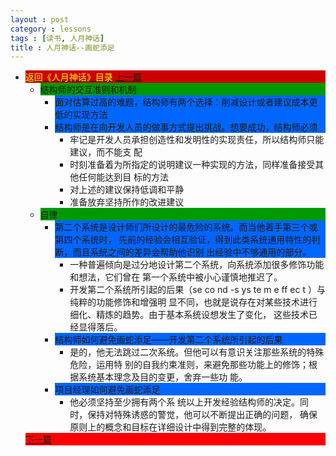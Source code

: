 ```yaml
---
layout : post
category : lessons
tags : [读书, 人月神话]
title : 人月神话--画蛇添足
---
```


<div><ul>
	<li><div style="background-color:#cc0000;">
<a href="/lessons/2013/01/30/man-month-read00/" title="返回《人月神话》目录"><font color="#FFFF00" >返回《人月神话》目录</font></a>
<a href="/lessons/2013/03/11/man-month-read04/" title="上一篇">上一篇</a></div>
		<ul>
	<li><div style="background-color:#009900;">结构师的交互准则和机制</div>
		<ul>
	<li><div style="background-color:#0066ff;">面对估算过高的难题，结构师有两个选择：削减设计或者建议成本更低的实现方法</div></li>
	<li><div style="background-color:#0066ff;">结构师是在向开发人员的做事方式提出挑战。想要成功，结构师必须</div>
		<ul>
	<li><div>牢记是开发人员承担创造性和发明性的实现责任，所以结构师只能建议，而不能支 配</div></li>
	<li><div>时刻准备着为所指定的说明建议一种实现的方法，同样准备接受其他任何能达到目 标的方法</div></li>
	<li><div>对上述的建议保持低调和平静</div></li>
	<li><div>准备放弃坚持所作的改进建议</div></li></ul></li></ul></li>
	<li><div style="background-color:#009900;">自律</div>
		<ul>
	<li><div style="background-color:#0066ff;">第二个系统是设计师们所设计的最危险的系统。而当他着手第三个或第四个系统时， 先前的经验会相互验证，得到此类系统通用特性的判断，而且系统之间的差异会帮助他识别 出经验中不够通用的部分。</div>
		<ul>
	<li><div>一种普遍倾向是过分地设计第二个系统，向系统添加很多修饰功能和想法，它们曾在 第一个系统中被小心谨慎地推迟了。</div></li>
	<li><div>开发第二个系统所引起的后果（se co nd -s ys te m e ff ec t ）与纯粹的功能修饰和增强明 显不同，也就是说存在对某些技术进行细化、精炼的趋势。由于基本系统设想发生了变化， 这些技术已经显得落后。</div></li></ul></li>
	<li><div style="background-color:#0066ff;">结构师如何避免画蛇添足——开发第二个系统所引起的后果</div>
		<ul>
	<li><div>是的，他无法跳过二次系统。但他可以有意识关注那些系统的特殊危险，运用特 别的自我约束准则，来避免那些功能上的修饰；根据系统基本理念及目的变更，舍弃一些功 能。</div></li></ul></li>
	<li><div style="background-color:#0066ff;">项目经理如何避免画蛇添足</div>
		<ul>
	<li><div>他必须坚持至少拥有两个系 统以上开发经验结构师的决定。同时，保持对特殊诱惑的警觉，他可以不断提出正确的问题， 确保原则上的概念和目标在详细设计中得到完整的体现。</div></li></ul></li></ul></li></ul>
	<div style="background-color:#ff0000;"><a href="/lessons/2013/03/11/man-month-read06/" title="下一篇">下一篇</a></div>
</li></ul></div>